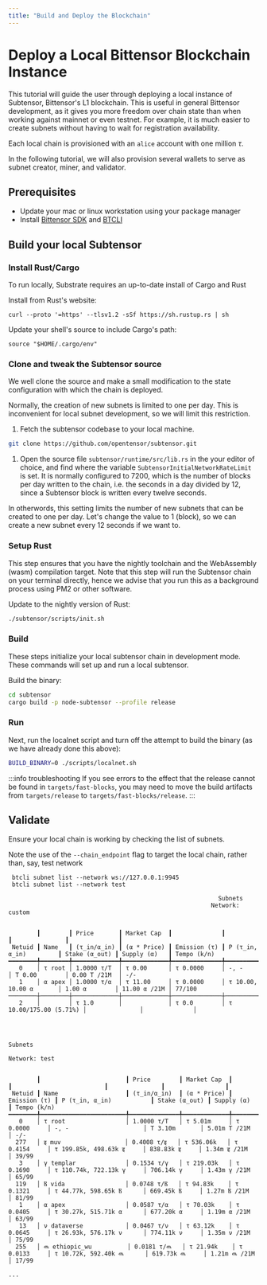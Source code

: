 ```yaml
---
title: "Build and Deploy the Blockchain"
---
```


# Deploy a Local Bittensor Blockchain Instance

This tutorial will guide the user through deploying a local instance of Subtensor, Bittensor's L1 blockchain. This is useful in general Bittensor development, as it gives you more freedom over chain state than when working against mainnet or even testnet. For example, it is much easier to create subnets without having to wait for registration availability.

Each local chain is provisioned with an `alice` account with one million $\tau$.

In the following tutorial, we will also provision several wallets to serve as subnet creator, miner, and validator.

## Prerequisites

- Update your mac or linux workstation using your package manager
- Install [Bittensor SDK](../getting-started/installation) and [BTCLI](../getting-started/install-btcli)

## Build your local Subtensor

### Install Rust/Cargo

To run locally, Substrate requires an up-to-date install of Cargo and Rust

Install from Rust's website:

```shell
curl --proto '=https' --tlsv1.2 -sSf https://sh.rustup.rs | sh
```

Update your shell's source to include Cargo's path:

```shell
source "$HOME/.cargo/env"
```

### Clone and tweak the Subtensor source

We well clone the source and make a small modification to the state configuration with which the chain is deployed.

Normally, the creation of new subnets is limited to one per day. This is inconvenient for local subnet development, so we will limit this restriction.

1. Fetch the subtensor codebase to your local machine.

```bash
git clone https://github.com/opentensor/subtensor.git
```

1. Open the source file `subtensor/runtime/src/lib.rs` in the your editor of choice, and find where the variable `SubtensorInitialNetworkRateLimit` is set. It is normally configured to 7200, which is the number of blocks per day written to the chain, i.e. the seconds in a day divided by 12, since a Subtensor block is written every twelve seconds.

In otherwords, this setting limits the number of new subnets that can be created to one per day. Let's change the value to 1 (block), so we can create a new subnet every 12 seconds if we want to.

### Setup Rust

This step ensures that you have the nightly toolchain and the WebAssembly (wasm) compilation target. Note that this step will run the Subtensor chain on your terminal directly, hence we advise that you run this as a background process using PM2 or other software.

Update to the nightly version of Rust:

```bash
./subtensor/scripts/init.sh
```

### Build

These steps initialize your local subtensor chain in development mode. These commands will set up and run a local subtensor.

Build the binary:

```bash
cd subtensor
cargo build -p node-subtensor --profile release
```

### Run

Next, run the localnet script and turn off the attempt to build the binary (as we have already done this above):

```bash
BUILD_BINARY=0 ./scripts/localnet.sh
```

:::info troubleshooting
If you see errors to the effect that the release cannot be found in `targets/fast-blocks`, you may need to move the build artifacts from `targets/release` to `targets/fast-blocks/release`.
:::

## Validate

Ensure your local chain is working by checking the list of subnets.

Note the use of the `--chain_endpoint` flag to target the local chain, rather than, say, test network

```shell
 btcli subnet list --network ws://127.0.0.1:9945
 btcli subnet list --network test
```

```console
                                                           Subnets
                                                         Network: custom


        ┃        ┃ Price       ┃ Market Cap  ┃              ┃                        ┃               ┃              ┃
 Netuid ┃ Name   ┃ (τ_in/α_in) ┃ (α * Price) ┃ Emission (τ) ┃ P (τ_in, α_in)         ┃ Stake (α_out) ┃ Supply (α)   ┃ Tempo (k/n)
━━━━━━━━╇━━━━━━━━╇━━━━━━━━━━━━━╇━━━━━━━━━━━━━╇━━━━━━━━━━━━━━╇━━━━━━━━━━━━━━━━━━━━━━━━╇━━━━━━━━━━━━━━━╇━━━━━━━━━━━━━━╇━━━━━━━━━━━━━
   0    │ τ root │ 1.0000 τ/Τ  │ τ 0.00      │ τ 0.0000     │ -, -                   │ Τ 0.00        │ 0.00 Τ /21M  │ -/-
   1    │ α apex │ 1.0000 τ/α  │ τ 11.00     │ τ 0.0000     │ τ 10.00, 10.00 α       │ 1.00 α        │ 11.00 α /21M │ 77/100
────────┼────────┼─────────────┼─────────────┼──────────────┼────────────────────────┼───────────────┼──────────────┼─────────────
   2    │        │ τ 1.0       │             │ τ 0.0        │ τ 10.00/175.00 (5.71%) │               │              │

```

```shell

```

```console

                                                                        Subnets
                                                                     Network: test


        ┃                        ┃ Price        ┃ Market Cap  ┃              ┃                          ┃               ┃                 ┃
 Netuid ┃ Name                   ┃ (τ_in/α_in)  ┃ (α * Price) ┃ Emission (τ) ┃ P (τ_in, α_in)           ┃ Stake (α_out) ┃ Supply (α)      ┃ Tempo (k/n)
━━━━━━━━╇━━━━━━━━━━━━━━━━━━━━━━━━╇━━━━━━━━━━━━━━╇━━━━━━━━━━━━━╇━━━━━━━━━━━━━━╇━━━━━━━━━━━━━━━━━━━━━━━━━━╇━━━━━━━━━━━━━━━╇━━━━━━━━━━━━━━━━━╇━━━━━━━━━━━━━
   0    │ τ root                 │ 1.0000 τ/Τ   │ τ 5.01m     │ τ 0.0000     │ -, -                     │ Τ 3.10m       │ 5.01m Τ /21M    │ -/-
  277   │ इ muv                  │ 0.4008 τ/इ   │ τ 536.06k   │ τ 0.4154     │ τ 199.85k, 498.63k इ     │ 838.83k इ     │ 1.34m इ /21M    │ 39/99
   3    │ γ templar              │ 0.1534 τ/γ   │ τ 219.03k   │ τ 0.1690     │ τ 110.74k, 722.13k γ     │ 706.14k γ     │ 1.43m γ /21M    │ 65/99
  119   │ Ⲃ vida                 │ 0.0748 τ/Ⲃ   │ τ 94.83k    │ τ 0.1321     │ τ 44.77k, 598.65k Ⲃ      │ 669.45k Ⲃ     │ 1.27m Ⲃ /21M    │ 81/99
   1    │ α apex                 │ 0.0587 τ/α   │ τ 70.03k    │ τ 0.0405     │ τ 30.27k, 515.71k α      │ 677.20k α     │ 1.19m α /21M    │ 63/99
   13   │ ν dataverse            │ 0.0467 τ/ν   │ τ 63.12k    │ τ 0.0645     │ τ 26.93k, 576.17k ν      │ 774.11k ν     │ 1.35m ν /21M    │ 75/99
  255   │ ዉ ethiopic_wu          │ 0.0181 τ/ዉ   │ τ 21.94k    │ τ 0.0133     │ τ 10.72k, 592.40k ዉ      │ 619.73k ዉ     │ 1.21m ዉ /21M    │ 17/99

...
```
